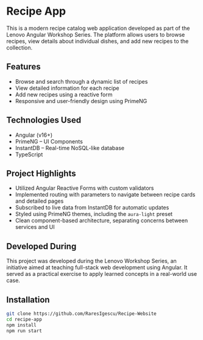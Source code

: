 # Recipe App

This is a modern recipe catalog web application developed as part of the Lenovo Angular Workshop Series. The platform allows users to browse recipes, view details about individual dishes, and add new recipes to the collection.

## Features

- Browse and search through a dynamic list of recipes
- View detailed information for each recipe
- Add new recipes using a reactive form
- Responsive and user-friendly design using PrimeNG

## Technologies Used

- Angular (v16+)
- PrimeNG – UI Components
- InstantDB – Real-time NoSQL-like database
- TypeScript

## Project Highlights

- Utilized Angular Reactive Forms with custom validators
- Implemented routing with parameters to navigate between recipe cards and detailed pages
- Subscribed to live data from InstantDB for automatic updates
- Styled using PrimeNG themes, including the `aura-light` preset
- Clean component-based architecture, separating concerns between services and UI

## Developed During

This project was developed during the Lenovo Workshop Series, an initiative aimed at teaching full-stack web development using Angular. It served as a practical exercise to apply learned concepts in a real-world use case.

## Installation

```bash
git clone https://github.com/RaresIgescu/Recipe-Website
cd recipe-app
npm install
npm run start
